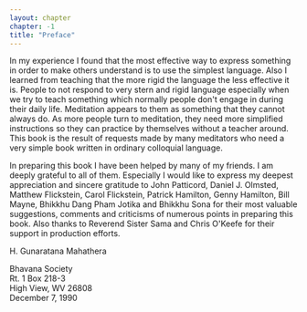 ```yaml
---
layout: chapter
chapter: -1
title: "Preface"
---
```


In my experience I found that the most effective way to express something in order to make others understand is to use the simplest language. Also I learned from teaching that the more rigid the language the less effective it is. People to not respond to very stern and rigid language especially when we try to teach something which normally people don't engage in during their daily life. Meditation appears to them as something that they cannot always do. As more people turn to meditation, they need more simplified instructions so they can practice by themselves without a teacher around. This book is the result of requests made by many meditators who need a very simple book written in ordinary colloquial language.

In preparing this book I have been helped by many of my friends. I am deeply grateful to all of them. Especially I would like to express my deepest appreciation and sincere gratitude to John Patticord, Daniel J. Olmsted, Matthew Flickstein, Carol Flickstein, Patrick Hamilton, Genny Hamilton, Bill Mayne, Bhikkhu Dang Pham Jotika and Bhikkhu Sona for their most valuable suggestions, comments and criticisms of numerous points in preparing this book. Also thanks to Reverend Sister Sama and Chris O'Keefe for their support in production efforts.

H. Gunaratana Mahathera

Bhavana Society<br/>
Rt. 1 Box 218-3<br/>
High View, WV 26808<br/>
December 7, 1990<br/>
